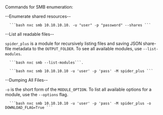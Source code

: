 Commands for SMB enumeration:

  --Enumerate shared resources--

      ```bash nxc smb 10.10.10.10. -u "user" -p "password" --shares ```



  --List all readable files--
  
    
 `spider_plus` is a module for recursively listing files and saving JSON share-file metadata to the `OUTPUT_FOLDER`. To see all available modules, use `--list-modules`.

      ```bash nxc smb --list-modules```.        

      ```bash nxc smb 10.10.10.10 -u 'user' -p 'pass' -M spider_plus ```


  --Dumping All Files--

`-o` is the short form of the `MODULE_OPTION`. To list all available options for a module, use the `--options` flag.


      ```bash nxc smb 10.10.10.10 -u 'user' -p 'pass' -M spider_plus -o DOWNLOAD_FLAG=True ```
